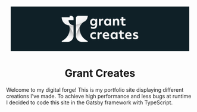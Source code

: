 <p align="center">
  <a href="https://grantcreates.com">
    <img alt="Grant Creates" src="src/images/GrantCreatesLogoBanner.png" width="480" />
  </a>
</p>
<h1 align="center">
Grant Creates
</h1>

Welcome to my digital forge! This is my portfolio site displaying different creations I've made. To achieve high performance and less bugs at runtime I decided to code this site in the Gatsby framework with TypeScript.

##

##

##
